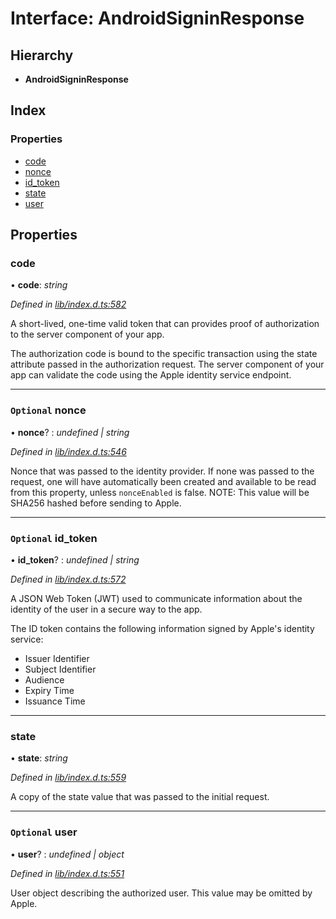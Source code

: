 
# Interface: AndroidSigninResponse

## Hierarchy

* **AndroidSigninResponse**

## Index

### Properties

* [code](_lib_index_d_.androidsigninresponse.md#code)
* [nonce](_lib_index_d_.androidsigninresponse.md#optional-nonce)
* [id_token](_lib_index_d_.androidsigninresponse.md#optional-id_token)
* [state](_lib_index_d_.androidsigninresponse.md#state)
* [user](_lib_index_d_.androidsigninresponse.md#optional-user)

## Properties

###  code

• **code**: *string*

*Defined in [lib/index.d.ts:582](../../index.d.ts#L582)*

A short-lived, one-time valid token that can provides proof of authorization to the server
component of your app.

The authorization code is bound to the specific transaction using the state attribute passed
in the authorization request. The server component of your app can validate the code using
the Apple identity service endpoint.

___

### `Optional` nonce

• **nonce**? : *undefined | string*

*Defined in [lib/index.d.ts:546](../../index.d.ts#L546)*

Nonce that was passed to the identity provider. If none was passed to the request, one will have automatically been created and available to be read from this property, unless `nonceEnabled` is false. NOTE: This value will be SHA256 hashed before sending to Apple.

___

### `Optional` id_token

• **id_token**? : *undefined | string*

*Defined in [lib/index.d.ts:572](../../index.d.ts#L572)*

A JSON Web Token (JWT) used to communicate information about the identity of the user in a
secure way to the app.

The ID token contains the following information signed by Apple's identity service:
 - Issuer Identifier
 - Subject Identifier
 - Audience
 - Expiry Time
 - Issuance Time

___

###  state

• **state**: *string*

*Defined in [lib/index.d.ts:559](../../index.d.ts#L559)*

A copy of the state value that was passed to the initial request.

___

### `Optional` user

• **user**? : *undefined | object*

*Defined in [lib/index.d.ts:551](../../index.d.ts#L551)*

User object describing the authorized user. This value may be omitted by Apple.
